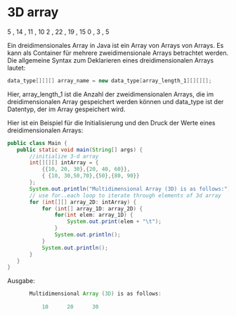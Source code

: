 # 3D array

 5 , 14 , 11 , 10
 2 , 22 , 19 , 15
 0 ,  3 ,  5

Ein dreidimensionales Array in Java ist ein Array von Arrays von Arrays.
Es kann als Container für mehrere zweidimensionale Arrays betrachtet werden.
Die allgemeine Syntax zum Deklarieren eines dreidimensionalen Arrays lautet:

```java
data_type[][][] array_name = new data_type[array_length_1][][][];
```



Hier, array_length_1 ist die Anzahl der zweidimensionalen Arrays,
die im dreidimensionalen Array gespeichert werden können
 und data_type ist der Datentyp, der im Array gespeichert wird.

Hier ist ein Beispiel für die Initialisierung und den Druck der Werte eines dreidimensionalen Arrays:

 ```java
 public class Main {
    public static void main(String[] args) {
        //initialize 3-d array
        int[][][] intArray = {
            {{10, 20, 30},{20, 40, 60}}, 
            { {10, 30,50,70},{50},{80, 90}} 
        };
        System.out.println("Multidimensional Array (3D) is as follows:");
        // use for..each loop to iterate through elements of 3d array
        for (int[][] array_2D: intArray) {
            for (int[] array_1D: array_2D) {
                for(int elem: array_1D) {
                    System.out.print(elem + "\t");
                }
                System.out.println();
            }
            System.out.println();
        }
    }
}
 ```

Ausgabe:

 ```java
    	Multidimensional Array (3D) is as follows:
            
            10      20      30

 